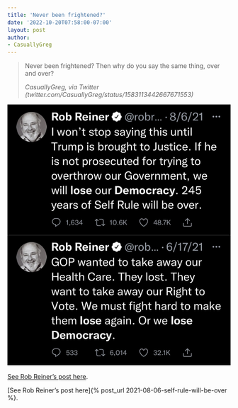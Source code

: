```yaml
---
title: 'Never been frightened?'
date: '2022-10-20T07:58:00-07:00'
layout: post
author:
- CasuallyGreg
---
```


> Never been frightened? Then why do you say the same thing, over and over?
>
> <cite>CasuallyGreg, via Twitter (twitter.com/CasuallyGreg/status/1583113442667671553)</cite>

![<# Rob Reiner being frightened #>](/assets/2022-10-20-CasuallyGreg.jpg)

<a href="/2021/08/06/self-rule-will-be-over.html">See Rob Reiner’s post here</a>.

[See Rob Reiner’s post here]{% post_url 2021-08-06-self-rule-will-be-over %}.
